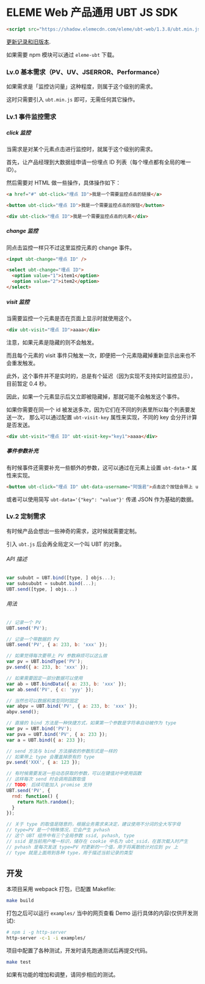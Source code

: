 # ELEME Web 产品通用 UBT JS SDK

```html
<script src="https://shadow.elemecdn.com/eleme/ubt-web/1.3.8/ubt.min.js"></script>
```

[更新记录和旧版本](docs/changelog.md).

如果需要 npm 模块可以通过 `eleme-ubt` 下载。

### Lv.0 基本需求（PV、UV、JSERROR、Performance）

如果需求是「监控访问量」这种程度，则属于这个级别的需求。

这时只需要引入 `ubt.min.js` 即可，无需任何其它操作。

### Lv.1 事件监控需求

##### click 监控

当需求是对某个元素点击进行监控时，就属于这个级别的需求。

首先，让产品经理到大数据组申请一份埋点 ID 列表（每个埋点都有全局的唯一 ID）。

然后需要对 HTML 做一些操作，具体操作如下：

```html
<a href="#" ubt-click="埋点 ID">我是一个需要监控点击的链接</a>

<button ubt-click="埋点 ID">我是一个需要监控点击的按钮</button>

<div ubt-click="埋点 ID">我是一个需要监控点击的元素</div>
```

##### change 监控

同点击监控一样只不过这里监控元素的 change 事件。

```html
<input ubt-change="埋点 ID" />

<select ubt-change="埋点 ID">
  <option value="1">item1</option>
  <option value="2">item2</option>
</select>
```

##### visit 监控

当需要监控一个元素是否在页面上显示时就使用这个。

```html
<div ubt-visit="埋点 ID">aaaa</div>
```

注意，如果元素是隐藏的则不会触发。

而且每个元素的 visit 事件只触发一次，即便把一个元素隐藏掉重新显示出来也不会重发触发。

此外，这个事件并不是实时的，总是有个延迟（因为实现不支持实时监控显示），目前暂定 0.4 秒。

因此，如果一个元素显示后又立即被隐藏掉，那就可能不会触发这个事件。

如果你需要在同一个 id 被发送多次，因为它们在不同的列表里所以每个列表要发送一次，
那么可以通过配置 `ubt-visit-key` 属性来实现，不同的 key 会分开计算是否发送。

```html
<div ubt-visit="埋点 ID" ubt-visit-key="key1">aaaa</div>
```

##### 事件参数补充

有时候事件还需要补充一些额外的参数，这可以通过在元素上设置 `ubt-data-*` 属性来实现。

```html
<button ubt-click="埋点 ID" ubt-data-username="阿饿君">点击这个按钮会带上 username 参数</button>
```

或者可以使用简写 `ubt-data='{"key": "value"}'` 传递 JSON 作为基础的数据。

### Lv.2 定制需求

有时候产品会想出一些神奇的需求，这时候就需要定制。

引入 `ubt.js` 后会再全局定义一个叫 UBT 的对象。

###### API 描述

```js
var sububt = UBT.bind([type, ] objs...);
var subsububt = sububt.bind(...);
UBT.send([type, ] objs...)
```

###### 用法

```js
// 记录一个 PV
UBT.send('PV');

// 记录一个带数据的 PV
UBT.send('PV', { a: 233, b: 'xxx' });

// 如果觉得每次要带上 PV 参数麻烦可以这么做
var pv = UBT.bindType('PV');
pv.send({ a: 233, b: 'xxx' });

// 如果需要固定一部分数据可以使用
var ab = UBT.bindData({ a: 233, b: 'xxx' });
var ab.send('PV', { c: 'yyy' });

// 当然也可以数据和类型同时固定
var abpv = UBT.bind('PV', { a: 233, b: 'xxx' });
abpv.send();

// 直接的 bind 方法是一种快捷方式，如果第一个参数是字符串自动被作为 type
var pv = UBT.bind('PV');
var pva = UBT.bind('PV', { a: 233 });
var a = UBT.bind({ a: 233 });

// send 方法与 bind 方法接收的参数形式是一样的
// 如果带上 type 会覆盖掉原有的 type
pv.send('XXX', { a: 123 });

// 有时候需要发送一些动态获取的参数，可以在键值对中使用函数
// 这样每次 send 时会调用函数取值
// TODO: 后续可能加入 promise 支持
UBT.send('PV', {
  rnd: function() {
    return Math.random();
  }
});

// 关于 type 的取值是随意的，根据业务需求来决定，建议使用不分词的全大写字母
// type=PV 是一个特殊情况，它会产生 pvhash
// 这个 UBT 组件中有三个全局参数 ssid, pvhash, type
// ssid 是当前用户唯一标识，储存在 cookie 中名为 ubt_ssid，在首次载入时产生
// pvhash 是每次发送 type=PV 时更新的一个值，用于将离散统计对应到 pv 上
// type 就是上面用到各种 type，用于描述当前记录的类型
```

## 开发

本项目采用 webpack 打包，已配置 Makefile:

```bash
make build
```

打包之后可以运行 `examples/` 当中的网页查看 Demo 运行具体的内容(仅供开发测试):

```bash
# npm i -g http-server
http-server -c-1 -i examples/
```

项目中配置了各种测试，开发时请先跑通测试后再提交代码。

```bash
make test
```

如果有功能的增加和调整，请同步相应的测试。

